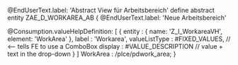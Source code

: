 @EndUserText.label: 'Abstract View für Arbeitsbereich'
define abstract entity ZAE_D_WORKAREA_AB {
  @EndUserText.label: 'Neue Arbeitsbereich'

  @Consumption.valueHelpDefinition: [
    {
      entity         : { name: 'Z_I_WorkareaVH', element: 'WorkArea' },
      label          : 'Workarea',
      valueListType  : #FIXED_VALUES,         // <-- tells FE to use a ComboBox
      display        : #VALUE_DESCRIPTION     // value + text in the drop-down
    }
  ]
  WorkArea : /plce/pdwork_area;
}

